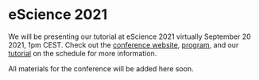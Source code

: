 # eScience 2021

We will be presenting our tutorial at eScience 2021 virtually September 20 2021, 1pm CEST.
Check out the [conference website](https://www.escience2021.org/), [program](https://www.escience2021.org/timetable), and our [tutorial](https://whova.com/embedded/session/ieeee_202107/1881576) on the schedule for more information.

All materials for the conference will be added here soon.

